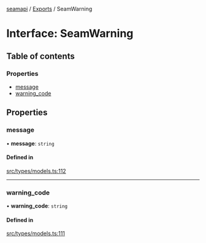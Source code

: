 [seamapi](../README.md) / [Exports](../modules.md) / SeamWarning

# Interface: SeamWarning

## Table of contents

### Properties

- [message](SeamWarning.md#message)
- [warning\_code](SeamWarning.md#warning_code)

## Properties

### message

• **message**: `string`

#### Defined in

[src/types/models.ts:112](https://github.com/seamapi/javascript/blob/main/src/types/models.ts#L112)

___

### warning\_code

• **warning\_code**: `string`

#### Defined in

[src/types/models.ts:111](https://github.com/seamapi/javascript/blob/main/src/types/models.ts#L111)

